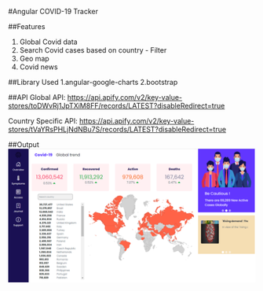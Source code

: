 #Angular COVID-19 Tracker

##Features
1. Global Covid data
2. Search Covid cases based on country - Filter
3. Geo map
4. Covid news

##Library Used
1.angular-google-charts
2.bootstrap

##API 
Global API: https://api.apify.com/v2/key-value-stores/toDWvRj1JpTXiM8FF/records/LATEST?disableRedirect=true

Country Specific API:  https://api.apify.com/v2/key-value-stores/tVaYRsPHLjNdNBu7S/records/LATEST?disableRedirect=true 

##Output
![Angular COVID-19 Tracker](./ss1.png)
